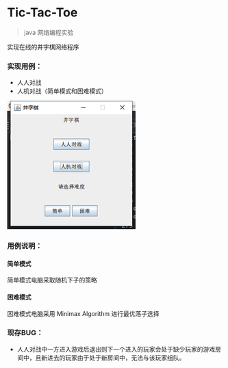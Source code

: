 # Tic-Tac-Toe
> java 网络编程实验

实现在线的井字棋网络程序

### 实现用例：

- 人人对战
- 人机对战（简单模式和困难模式）

![](https://github.com/HOLL4ND/tic-tac-toe/blob/master/Image/startwindow.png)

### 用例说明：

#### 简单模式

简单模式电脑采取随机下子的策略

#### 困难模式

困难模式电脑采用 Minimax Algorithm 进行最优落子选择

### 现存BUG：

- 人人对战中一方进入游戏后退出则下一个进入的玩家会处于缺少玩家的游戏房间中，且新进去的玩家由于处于新房间中，无法与该玩家组队。

